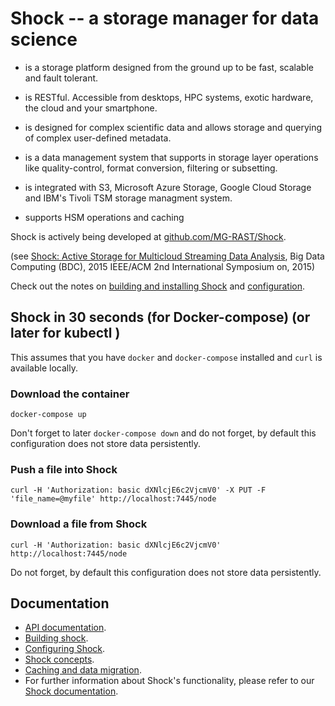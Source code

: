 
# Shock -- a storage manager for data science

-  is a storage platform designed from the ground up to be fast, scalable and fault tolerant.

- is RESTful. Accessible from desktops, HPC systems, exotic hardware, the cloud and your smartphone.

- is designed for complex scientific data and allows storage and querying of complex user-defined metadata.   

- is a data management system that supports in storage layer operations like quality-control, format conversion, filtering or subsetting.

- is integrated with S3, Microsoft Azure Storage, Google Cloud Storage and IBM's Tivoli TSM storage managment system.

- supports HSM operations and caching

Shock is actively being developed at [github.com/MG-RAST/Shock](https://github.com/MG-RAST/Shock).

(see [Shock: Active Storage for Multicloud Streaming Data Analysis](http://ieeexplore.ieee.org/abstract/document/7406331/), Big Data Computing (BDC), 2015 IEEE/ACM 2nd International Symposium on, 2015)

Check out the notes  on [building and installing Shock](./building.md) and [configuration](./configuration.md).


## Shock in 30 seconds (for Docker-compose) (or later for kubectl )
This assumes that you have `docker` and `docker-compose` installed and `curl` is available locally.

### Download the container
`docker-compose up`

Don't forget to later `docker-compose down` and do not forget, by default this configuration does not store data persistently.

### Push a file into Shock
`curl -H 'Authorization: basic dXNlcjE6c2VjcmV0' -X PUT -F 'file_name=@myfile' http://localhost:7445/node`


### Download a file from Shock

`curl -H 'Authorization: basic dXNlcjE6c2VjcmV0' http://localhost:7445/node`

Do not forget, by default this configuration does not store data persistently.

## Documentation
- [API documentation](./API/README.md).
- [Building shock](./building.md).
- [Configuring Shock](./configuration.md).
- [Shock concepts](./concepts.md).
- [Caching and data migration](./caching_and_data_migration.md).
- For further information about Shock's functionality, please refer to our [Shock documentation](https://github.com/MG-RAST/Shock/docs/).

